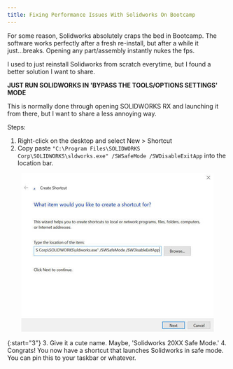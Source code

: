 ```yaml
---
title: Fixing Performance Issues With Solidworks On Bootcamp
---
```


For some reason, Solidworks absolutely craps the bed in Bootcamp. The software works perfectly after a fresh re-install, but after a while it just...breaks. Opening any part/assembly instantly nukes the fps.

I used to just reinstall Solidworks from scratch everytime, but I found a better solution I want to share.

**JUST RUN SOLIDWORKS IN 'BYPASS THE TOOLS/OPTIONS SETTINGS' MODE**

This is normally done through opening SOLIDWORKS RX and launching it from there, but I want to share a less annoying way.

Steps:
1. Right-click on the desktop and select New > Shortcut
2. Copy paste ```"C:\Program Files\SOLIDWORKS Corp\SOLIDWORKS\sldworks.exe" /SWSafeMode /SWDisableExitApp``` into the location bar.

<p align="center">
    <img src="/assets/2018-10-16/image1.jpg" alt="Image of creating shortcut" />
</p>

{:start="3"}
3. Give it a cute name. Maybe, 'Solidworks 20XX Safe Mode.'
4. Congrats! You now have a shortcut that launches Solidworks in safe mode. You can pin this to your taskbar or whatever.
